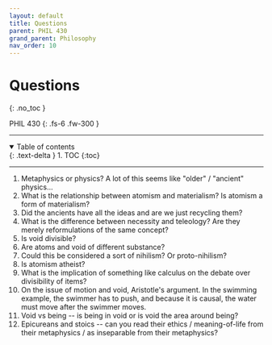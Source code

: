 ```yaml
---
layout: default
title: Questions
parent: PHIL 430
grand_parent: Philosophy
nav_order: 10
---
```


# Questions
{: .no_toc }

PHIL 430
{: .fs-6 .fw-300 }

---

<details open markdown="block">
  <summary>
    Table of contents
  </summary>
  {: .text-delta }
1. TOC
{:toc}
</details>

---

1. Metaphysics or physics? A lot of this seems like "older" / "ancient" physics...
2. What is the relationship between atomism and materialism? Is atomism a form of materialism?
3. Did the ancients have all the ideas and are we just recycling them?
4. What is the difference between necessity and teleology? Are they merely reformulations of the same concept?
5. Is void divisible? 
6. Are atoms and void of different substance?
7. Could this be considered a sort of nihilism? Or proto-nihilism?
8. Is atomism atheist?
9. What is the implication of something like calculus on the debate over divisibility of items?
10. On the issue of motion and void, Aristotle's argument. In the swimming example, the swimmer has to push, and because it is causal, the water must move after the swimmer moves.
11. Void vs being -- is being in void or is void the area around being?
12. Epicureans and stoics -- can you read their ethics / meaning-of-life from their metaphysics / as inseparable from their metaphysics?




















